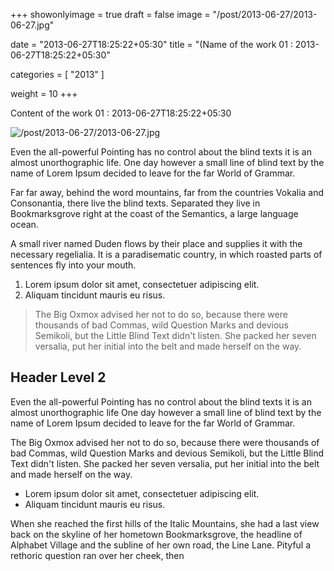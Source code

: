 +++
showonlyimage = true
draft = false
image = "/post/2013-06-27/2013-06-27.jpg"

date = "2013-06-27T18:25:22+05:30"
title = "(Name of the work 01 : 2013-06-27T18:25:22+05:30"

categories = [ "2013" ]

weight = 10
+++

Content of the work 01 : 2013-06-27T18:25:22+05:30

![/post/2013-06-27/2013-06-27.jpg](/post/2013-06-27/2013-06-27.jpg)

Even the all-powerful Pointing has no control about the blind texts it is an almost unorthographic life. One day however a small line of blind text by the name of Lorem Ipsum decided to leave for the far World of Grammar.
<!--more-->

Far far away, behind the word mountains, far from the countries Vokalia and Consonantia, there live the blind texts. Separated they live in Bookmarksgrove right at the coast of the Semantics, a large language ocean.

A small river named Duden flows by their place and supplies it with the necessary regelialia. It is a paradisematic country, in which roasted parts of sentences fly into your mouth.

1. Lorem ipsum dolor sit amet, consectetuer adipiscing elit.
2. Aliquam tincidunt mauris eu risus.

> The Big Oxmox advised her not to do so, because there were thousands of bad Commas, wild Question Marks and devious Semikoli, but the Little Blind Text didn't listen. She packed her seven versalia, put her initial into the belt and made herself on the way.

## Header Level 2

Even the all-powerful Pointing has no control about the blind texts it is an almost unorthographic life One day however a small line of blind text by the name of Lorem Ipsum decided to leave for the far World of Grammar.

The Big Oxmox advised her not to do so, because there were thousands of bad Commas, wild Question Marks and devious Semikoli, but the Little Blind Text didn't listen. She packed her seven versalia, put her initial into the belt and made herself on the way.

* Lorem ipsum dolor sit amet, consectetuer adipiscing elit.
* Aliquam tincidunt mauris eu risus.

When she reached the first hills of the Italic Mountains, she had a last view back on the skyline of her hometown Bookmarksgrove, the headline of Alphabet Village and the subline of her own road, the Line Lane. Pityful a rethoric question ran over her cheek, then  
